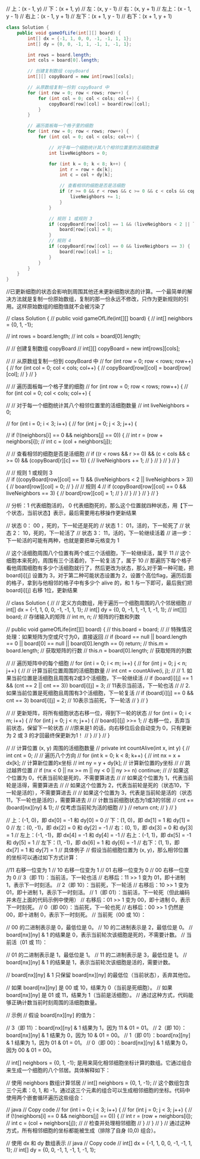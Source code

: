 // 上：(x - 1, y)
// 下：(x + 1, y)
// 左：(x, y - 1)
// 右：(x, y + 1)
// 左上：(x - 1, y - 1)
// 右上：(x - 1, y + 1)
// 左下：(x + 1, y - 1)
// 右下：(x + 1, y + 1)
```java
class Solution {
    public void gameOfLife(int[][] board) {
        int[] dx = {-1, 1, 0, 0, -1, -1, 1, 1};
        int[] dy = {0, 0, -1, 1, -1, 1, -1, 1};

        int rows = board.length;
        int cols = board[0].length;

        // 创建复制数组 copyBoard
        int[][] copyBoard = new int[rows][cols];

        // 从原数组复制一份到 copyBoard 中
        for (int row = 0; row < rows; row++) {
            for (int col = 0; col < cols; col++) {
                copyBoard[row][col] = board[row][col];
            }
        }

        // 遍历面板每一个格子里的细胞
        for (int row = 0; row < rows; row++) {
            for (int col = 0; col < cols; col++) {

                // 对于每一个细胞统计其八个相邻位置里的活细胞数量
                int liveNeighbors = 0;

                for (int k = 0; k < 8; k++) {
                    int r = row + dx[k];
                    int c = col + dy[k];

                    // 查看相邻的细胞是否是活细胞
                    if (r >= 0 && r < rows && c >= 0 && c < cols && copyBoard[r][c] == 1) {
                        liveNeighbors += 1;
                    }
                }

                // 规则 1 或规则 3
                if (copyBoard[row][col] == 1 && (liveNeighbors < 2 || liveNeighbors > 3)) {
                    board[row][col] = 0;
                }
                // 规则 4
                if (copyBoard[row][col] == 0 && liveNeighbors == 3) {
                    board[row][col] = 1;
                }
            }
        }
    }
}
```
//已更新细胞的状态会影响到周围其他还未更新细胞状态的计算。一个最简单的解决方法就是复制一份原始数组，复制的那一份永远不修改，只作为更新规则的引用。这样原始数组的细胞值就不会被污染了

// class Solution {
//     public void gameOfLife(int[][] board) {
//         int[] neighbors = {0, 1, -1};

//         int rows = board.length;
//         int cols = board[0].length;

//         // 创建复制数组 copyBoard
//         int[][] copyBoard = new int[rows][cols];

//         // 从原数组复制一份到 copyBoard 中
//         for (int row = 0; row < rows; row++) {
//             for (int col = 0; col < cols; col++) {
//                 copyBoard[row][col] = board[row][col];
//             }
//         }

//         // 遍历面板每一个格子里的细胞
//         for (int row = 0; row < rows; row++) {
//             for (int col = 0; col < cols; col++) {

//                 // 对于每一个细胞统计其八个相邻位置里的活细胞数量
//                 int liveNeighbors = 0;

//                 for (int i = 0; i < 3; i++) {
//                     for (int j = 0; j < 3; j++) {

//                         if (!(neighbors[i] == 0 && neighbors[j] == 0)) {
//                             int r = (row + neighbors[i]);
//                             int c = (col + neighbors[j]);

//                             // 查看相邻的细胞是否是活细胞
//                             if ((r < rows && r >= 0) && (c < cols && c >= 0) && (copyBoard[r][c] == 1)) {
//                                 liveNeighbors += 1;
//                             }
//                         }
//                     }
//                 }

//                 // 规则 1 或规则 3      
//                 if ((copyBoard[row][col] == 1) && (liveNeighbors < 2 || liveNeighbors > 3)) {
//                     board[row][col] = 0;
//                 }
//                 // 规则 4
//                 if (copyBoard[row][col] == 0 && liveNeighbors == 3) {
//                     board[row][col] = 1;
//                 }
//             }
//         }
//     }
// }




// 分析：1 代表细胞活的， 0 代表细胞死的，那么这个位置就四种状态，用【下一个状态，当前状态】表示，最后需要用右移操作更新结果

// 状态 0： 00 ，死的，下一轮还是死的
// 状态 1： 01，活的，下一轮死了
// 状态 2： 10，死的，下一轮活了
// 状态 3： 11，活的，下一轮继续活着
// 进一步：下一轮活的可能有两种，也就是要把单元格变为 1

// 这个活细胞周围八个位置有两个或三个活细胞，下一轮继续活，属于 11
// 这个细胞本来死的，周围有三个活着的，下一轮复活了，属于 10
// 那遍历下每个格子看他周围细胞有多少个活细胞就行了，然后更改为状态，那么对于第一种可能，把 board[i][j] 设置为 3，对于第二种可能状态设置为 2，设置个高位flag，遍历后面的格子，拿到与他相邻的格子中有多少个 alive 的，和 1 与一下即可，最后我们把 board[i][j] 右移 1位，更新结果


// class Solution {
//     // 定义方向数组，用于遍历一个细胞周围的八个邻居细胞
//     int[] dx = {-1, 1, 0, 0, -1, -1, 1, 1};
//     int[] dy = {0, 0, -1, 1, -1, 1, -1, 1};
//     int[][] board; // 存储输入的矩阵
//     int m, n; // 矩阵的行数和列数

//     public void gameOfLife(int[][] board) {
//         this.board = board;
//         // 特殊情况处理：如果矩阵为空或尺寸为0，直接返回
//         if (board == null || board.length == 0 || board[0] == null || board[0].length == 0) return;
//         this.m = board.length; // 获取矩阵的行数
//         this.n = board[0].length; // 获取矩阵的列数

//         // 遍历矩阵中的每个细胞
//         for (int i = 0; i < m; i++) {
//             for (int j = 0; j < n; j++) {
//                 // 计算当前位置周围的活细胞数量
//                 int cnt = countAlive(i, j);
//                 // 1. 如果当前位置是活细胞且周围有2或3个活细胞，下一轮继续活
//                 if (board[i][j] == 1 && (cnt == 2 || cnt == 3)) board[i][j] = 3; // 11表示当前活，下一轮也活
//                 // 2. 如果当前位置是死细胞且周围有3个活细胞，下一轮复活
//                 if (board[i][j] == 0 && cnt == 3) board[i][j] = 2; // 10表示当前死，下一轮活
//             }
//         }

//         // 更新矩阵，将所有细胞状态右移一位，得到下一轮的状态
//         for (int i = 0; i < m; i++) {
//             for (int j = 0; j < n; j++) {
//                 board[i][j] >>= 1; // 右移一位，丢弃当前状态，保留下一轮状态
//                 //原来是1 的话，向右移位后会自动变为 0，只有更新为 2 或 3 的才回最终保更新为1！
//             }
//         }
//     }

//     // 计算位置 (x, y) 周围的活细胞数量
//     private int countAlive(int x, int y) {
//         int cnt = 0;
//         // 遍历八个方向
//         for (int k = 0; k < 8; k++) {
//             int nx = x + dx[k]; // 计算新位置的x坐标
//             int ny = y + dy[k]; // 计算新位置的y坐标
//             // 跳过越界位置
//             if (nx < 0 || nx >= m || ny < 0 || ny >= n) continue;
//             // 如果这个位置为 0，代表当前轮是死的，不需要算进去
//             // 如果这个位置为 1，代表当前轮是活得，需要算进去
//             // 如果这个位置为 2，代表当前轮是死的（状态10，下一轮是活的），不需要算进去
//             // 如果这个位置为 3，代表是当前轮是活的（状态11，下一轮也是活的），需要算进去
//             // 计数当前细胞状态为1或3的邻居
//             cnt += (board[nx][ny] & 1); // 仅考虑当前轮为活的细胞
//         }
//         return cnt;
//     }
// }

// 上：(-1, 0)，即 dx[0] = -1 和 dy[0] = 0
// 下：(1, 0)，即 dx[1] = 1 和 dy[1] = 0
// 左：(0, -1)，即 dx[2] = 0 和 dy[2] = -1
// 右：(0, 1)，即 dx[3] = 0 和 dy[3] = 1
// 左上：(-1, -1)，即 dx[4] = -1 和 dy[4] = -1
// 右上：(-1, 1)，即 dx[5] = -1 和 dy[5] = 1
// 左下：(1, -1)，即 dx[6] = 1 和 dy[6] = -1
// 右下：(1, 1)，即 dx[7] = 1 和 dy[7] = 1
// 具体例子
// 假设当前细胞位置为 (x, y)，那么相邻位置的坐标可以通过如下方式计算：




//11 右移一位变为 1
// 10 右移一位变为 1
// 01 右移一位变为 0
// 00 右移一位变为 0
// 3（即 11）：当前活，下一轮也活
// 右移后：11 >> 1 变为 01，即十进制 1，表示下一时刻活。
// 2（即 10）：当前死，下一轮活
// 右移后：10 >> 1 变为 01，即十进制 1，表示下一时刻活。
// 1（即 01）：当前活，下一轮死（但此编码并未在上面的代码示例中使用）
// 右移后：01 >> 1 变为 00，即十进制 0，表示下一时刻死。
// 0（即 00）：当前死，下一轮也死
// 右移后：00 >> 1 仍然是 00，即十进制 0，表示下一时刻死。
// 当前死（00 或 10）：

// 00 的二进制表示是 0，最低位是 0。
// 10 的二进制表示是 2，最低位是 0。
// board[nx][ny] & 1 的结果是 0，表示当前轮次该细胞是死的，不需要计数。
// 当前活（01 或 11）：

// 01 的二进制表示是 1，最低位是 1。
// 11 的二进制表示是 3，最低位是 1。
// board[nx][ny] & 1 的结果是 1，表示当前轮次该细胞是活的，需要计数。


// board[nx][ny] & 1 只保留 board[nx][ny] 的最低位（当前状态），丢弃其他位。

// 如果 board[nx][ny] 是 00 或 10，结果为 0（当前是死细胞）。
// 如果 board[nx][ny] 是 01 或 11，结果为 1（当前是活细胞）。
// 通过这种方式，代码能够正确计数当前时刻周围的活细胞数量。

// 示例
// 假设 board[nx][ny] 的值为：

// 3（即 11）：board[nx][ny] & 1 结果为 1，因为 11 & 01 = 01。
// 2（即 10）：board[nx][ny] & 1 结果为 0，因为 10 & 01 = 00。
// 1（即 01）：board[nx][ny] & 1 结果为 1，因为 01 & 01 = 01。
// 0（即 00）：board[nx][ny] & 1 结果为 0，因为 00 & 01 = 00。



// int[] neighbors = {0, 1, -1}; 是用来简化相邻细胞坐标计算的数组。它通过组合来生成一个细胞的八个邻居。具体解释如下：

// 使用 neighbors 数组计算邻居
// int[] neighbors = {0, 1, -1};
// 这个数组包含三个元素：0, 1, 和 -1，通过这三个元素的组合可以生成相邻细胞的坐标。代码中使用两个嵌套循环遍历这些组合：

// java
// Copy code
// for (int i = 0; i < 3; i++) {
//     for (int j = 0; j < 3; j++) {
//         if (!(neighbors[i] == 0 && neighbors[j] == 0)) {
//             int r = (row + neighbors[i]);
//             int c = (col + neighbors[j]);
//             // 检查并处理相邻细胞
//         }
//     }
// }
// 通过这种方式，所有相邻细胞的坐标都能被生成（排除了自身 (0,0) 组合）。

// 使用 dx 和 dy 数组表示
// java
// Copy code
// int[] dx = {-1, 1, 0, 0, -1, -1, 1, 1};
// int[] dy = {0, 0, -1, 1, -1, 1, -1, 1};

